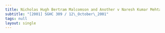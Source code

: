 ```yaml
---
title: Nicholas Hugh Bertram Malcomson and Another v Naresh Kumar Mehta
subtitle: "[2001] SGHC 309 / 12\_October\_2001"
tags: null
layout: single
---
```


